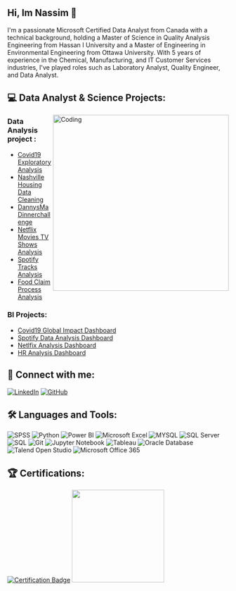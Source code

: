 
## Hi, Im Nassim  👋

I'm a passionate Microsoft Certified Data Analyst from Canada with a technical background, holding a Master of Science in Quality Analysis Engineering from Hassan I University and a Master of Engineering in Environmental Engineering from Ottawa University. With 5 years of experience in the Chemical, Manufacturing, and IT Customer Services industries, I've played roles such as Laboratory Analyst, Quality Engineer, and Data Analyst.

## 💻 Data Analyst & Science Projects:

<img align="right" alt="Coding" width="400" src="https://cdn.dribbble.com/users/1162077/screenshots/3848914/programmer.gif" />

### Data Analysis project :

- [Covid19 Exploratory Analysis ](https://github.com/nassimelhommani6/Covid19_Exploratory_Analysis-)
- [Nashville Housing Data Cleaning](https://github.com/nassimelhommani6/Nashville-Housing-Data-Cleaning-)
- [DannysMa Dinnerchallenge](https://github.com/nassimelhommani6/DannysMa_Dinnerchallenge-)
- [Netflix Movies TV Shows Analysis](https://github.com/nassimelhommani6/Netflix-Movies-TV-Shows-Analysis)
- [Spotify Tracks Analysis](https://github.com/nassimelhommani6/Spotify_Tracks_Analysis)
- [Food Claim Process Analysis](https://github.com/nassimelhommani6/Food-Claim-Process-Analysis)


 ### BI Projects:
 
  - [Covid19 Global Impact Dashboard](https://github.com/nassimelhommani6/Covid19_Exploratory_Analysis-/blob/main/Covid19_Dashboard.pdf)
  - [Spotify Data Analysis Dashboard](https://github.com/nassimelhommani6/Spotify_Tracks_Analysis/blob/main/Spotify%20Data%20Analysis%20Dashboard.pdf)
  - [Netlfix Analysis Dashboard](https://github.com/nassimelhommani6/Netflix-Movies-TV-Shows-Analysis/blob/main/Netlfix%20%20Analysis%20Dashboard%20.pdf)
  - [HR Analysis Dashboard ](https://github.com/nassimelhommani6/HR-Analysis-/blob/main/HRDashboard_Analysis%20.pdf)

## 🤝 Connect with me:

<p>
  <a href="https://www.linkedin.com/in/nassim-el-hommani/"><img alt="LinkedIn" src="https://img.shields.io/badge/LinkedIn-0077B5?logo=linkedin&logoColor=white&style=for-the-badge" /></a>
  <a href="https://github.com/nassimelhommani6"><img alt="GitHub" src="https://img.shields.io/badge/GitHub-100000?logo=github&logoColor=white&style=for-the-badge" /></a>
</p>


## 🛠️ Languages and Tools:

<p>
  <img alt="SPSS" src="https://img.shields.io/badge/IBM%20SPSS-26A2E3?logo=ibm&logoColor=white&style=for-the-badge" />
  <img alt="Python" src="https://img.shields.io/badge/Python-3776AB?logo=python&logoColor=white&style=for-the-badge" />
  <img alt="Power BI" src="https://img.shields.io/badge/Power%20BI-F2C811?logo=powerbi&logoColor=black&style=for-the-badge" />
  <img alt="Microsoft Excel" src="https://img.shields.io/badge/Microsoft%20Excel-217346?logo=microsoftexcel&logoColor=white&style=for-the-badge" />
  <img alt="MYSQL" src="https://img.shields.io/badge/MYSQL-4479A1?logo=mysql&logoColor=white&style=for-the-badge" />
  <img alt="SQL Server" src="https://img.shields.io/badge/SQL%20Server-CC2927?logo=microsoftsqlserver&logoColor=white&style=for-the-badge" />
  <img alt="SQL" src="https://img.shields.io/badge/SQL-CC2927?logo=postgresql&logoColor=white&style=for-the-badge" />
  <img alt="Git" src="https://img.shields.io/badge/Git-F05032?logo=git&logoColor=white&style=for-the-badge" />
  <img alt="Jupyter Notebook" src="https://img.shields.io/badge/Jupyter-Notebook-F37626?logo=jupyter&logoColor=white&style=for-the-badge" />
  <img alt="Tableau" src="https://img.shields.io/badge/Tableau-E97627?logo=tableau&logoColor=white&style=for-the-badge" />
  <img alt="Oracle Database" src="https://img.shields.io/badge/Oracle%20Database-F80000?logo=oracle&logoColor=white&style=for-the-badge" />
  <img alt="Talend Open Studio" src="https://img.shields.io/badge/Talend%20Open%20Studio-167AA5?logo=talend&logoColor=white&style=for-the-badge" />
  <img alt="Microsoft Office 365" src="https://img.shields.io/badge/Microsoft%20Office%20365-0078D4?logo=microsoftoffice&logoColor=white&style=for-the-badge" />
</p

 

 #

 ## 🏆 Certifications: 
 
[![Certification Badge](https://res.cloudinary.com/dyd911kmh/image/upload/v1659085702/Certification/Badges%202022/data-analyst-associate-badge.svg)](https://www.datacamp.com/certificate/DAA0014986978928)
<a href="https://learn.microsoft.com/api/credentials/share/en-us/98042226/F66AC15799C8B7C4?sharingId=6447C1FCABC0A126">
  <img src="https://learn.microsoft.com/en-us/media/learn/certification/badges/microsoft-certified-associate-badge.svg" width="210">
</a>   


 
 
 
 
 
